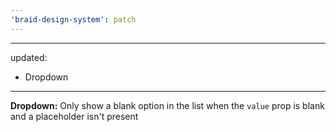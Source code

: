 ```yaml
---
'braid-design-system': patch
---
```


---
updated:
  - Dropdown
---

**Dropdown:** Only show a blank option in the list when the `value` prop is blank and a placeholder isn't present
